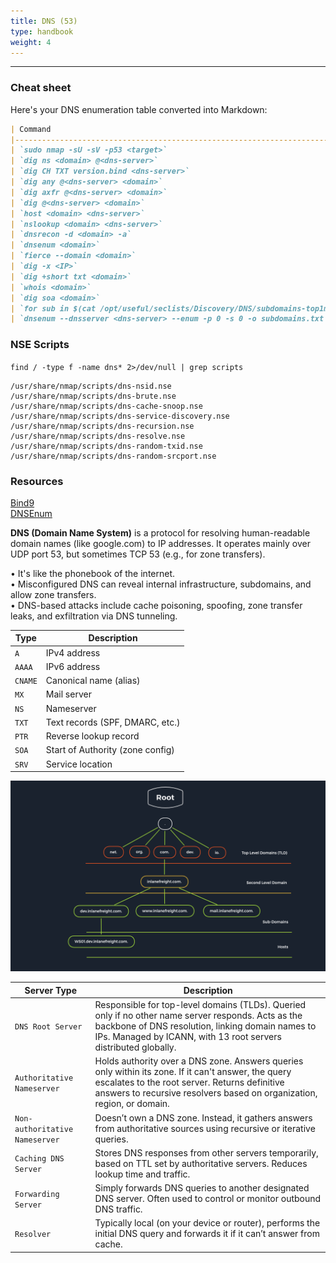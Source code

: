 ```yaml
---
title: DNS (53)
type: handbook
weight: 4
---
```

---

### Cheat sheet

Here's your DNS enumeration table converted into Markdown:

```markdown
| Command                                                                                                                                                                                                                                     | Description                                                        |
|---------------------------------------------------------------------------------------------------------------------------------------------------------------------------------------------------------------------------------------------|--------------------------------------------------------------------|
| `sudo nmap -sU -sV -p53 <target>`                                                                                                                                                                                                           | Service detection (UDP-based)                                      |
| `dig ns <domain> @<dns-server>`                                                                                                                                                                                                             | DIG-NS Query                                                       |
| `dig CH TXT version.bind <dns-server>`                                                                                                                                                                                                      | DIG-VERSION Query                                                  |
| `dig any @<dns-server> <domain>`                                                                                                                                                                                                            | Get all available records                                          |
| `dig axfr @<dns-server> <domain>`                                                                                                                                                                                                           | DIG-AXFR Query / Attempt zone transfer (AXFR)                      |
| `dig @<dns-server> <domain>`                                                                                                                                                                                                                | Standard DNS query                                                 |
| `host <domain> <dns-server>`                                                                                                                                                                                                                | DNS lookup using host                                              |
| `nslookup <domain> <dns-server>`                                                                                                                                                                                                            | Manual DNS resolution                                              |
| `dnsrecon -d <domain> -a`                                                                                                                                                                                                                   | Full recon (zone transfer, subdomain bruteforce, cache snoop)      |
| `dnsenum <domain>`                                                                                                                                                                                                                          | DNS enumeration + bruteforce                                       |
| `fierce --domain <domain>`                                                                                                                                                                                                                  | Subdomain brute-forcing                                            |
| `dig -x <IP>`                                                                                                                                                                                                                               | Reverse DNS lookup                                                 |
| `dig +short txt <domain>`                                                                                                                                                                                                                   | Grab TXT records (SPF, DMARC)                                      |
| `whois <domain>`                                                                                                                                                                                                                            | Domain WHOIS info                                                  |
| `dig soa <domain>`                                                                                                                                                                                                                          | DNS Zone Information                                               |
| `for sub in $(cat /opt/useful/seclists/Discovery/DNS/subdomains-top1million-110000.txt); do dig $sub.<domain> @<dns-server> | grep -v ';\|SOA' | sed -r '/^\s*$/d' | grep $sub | tee -a subdomains.txt; done`                               | Subdomain Enumeration (manual loop)                                |
| `dnsenum --dnsserver <dns-server> --enum -p 0 -s 0 -o subdomains.txt -f /opt/useful/seclists/Discovery/DNS/subdomains-top1million-110000.txt <domain>`                                                                                      | Subdomain Enumeration via DNSenum                                  |
```

### NSE Scripts

`find / -type f -name dns* 2>/dev/null | grep scripts`

```/usr/share/nmap/scripts/dns-zone-transfer.nse  
/usr/share/nmap/scripts/dns-nsid.nse  
/usr/share/nmap/scripts/dns-brute.nse  
/usr/share/nmap/scripts/dns-cache-snoop.nse  
/usr/share/nmap/scripts/dns-service-discovery.nse  
/usr/share/nmap/scripts/dns-recursion.nse  
/usr/share/nmap/scripts/dns-resolve.nse  
/usr/share/nmap/scripts/dns-random-txid.nse  
/usr/share/nmap/scripts/dns-random-srcport.nse
```

### Resources

[Bind9](https://www.isc.org/bind/)<br>
[DNSEnum](https://github.com/fwaeytens/dnsenum)


**DNS (Domain Name System)** is a protocol for resolving human-readable domain names (like google.com) to IP addresses. It operates mainly over UDP port 53, but
sometimes TCP 53 (e.g., for zone transfers).

• It's like the phonebook of the internet.<br>
• Misconfigured DNS can reveal internal infrastructure, subdomains, and allow zone transfers.<br>
• DNS-based attacks include cache poisoning, spoofing, zone transfer leaks, and exfiltration via DNS tunneling.<br>

| Type   | Description                         |
|--------|-------------------------------------|
| `A`    | IPv4 address                        |
| `AAAA` | IPv6 address                        |
| `CNAME`| Canonical name (alias)              |
| `MX`   | Mail server                         |
| `NS`   | Nameserver                          |
| `TXT`  | Text records (SPF, DMARC, etc.)     |
| `PTR`  | Reverse lookup record               |
| `SOA`  | Start of Authority (zone config)    |
| `SRV`  | Service location                    |


![DNS](dns.webp)

| Server Type               | Description                                                                                                                                                                                                                                                                       |
|---------------------------|-----------------------------------------------------------------------------------------------------------------------------------------------------------------------------------------------------------------------------------------------------------------------------------|
| `DNS Root Server`         | Responsible for top-level domains (TLDs). Queried only if no other name server responds. Acts as the backbone of DNS resolution, linking domain names to IPs. Managed by ICANN, with 13 root servers distributed globally.                                                        |
| `Authoritative Nameserver`| Holds authority over a DNS zone. Answers queries only within its zone. If it can't answer, the query escalates to the root server. Returns definitive answers to recursive resolvers based on organization, region, or domain.                                                  |
| `Non-authoritative Nameserver` | Doesn’t own a DNS zone. Instead, it gathers answers from authoritative sources using recursive or iterative queries.                                                                                                                |
| `Caching DNS Server`      | Stores DNS responses from other servers temporarily, based on TTL set by authoritative servers. Reduces lookup time and traffic.                                                                                                                                                |
| `Forwarding Server`       | Simply forwards DNS queries to another designated DNS server. Often used to control or monitor outbound DNS traffic.                                                                                                                       |
| `Resolver`                | Typically local (on your device or router), performs the initial DNS query and forwards it if it can’t answer from cache.                                                                                                                  |


